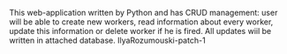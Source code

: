 This web-application written by Python and has CRUD management: user will be able to create new workers, read information about every worker, update this information or delete worker if he is fired. All updates wiil be written in attached database.
IlyaRozumouski-patch-1
